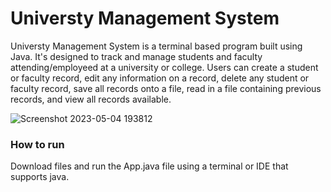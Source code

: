 # Universty Management System
Universty Management System is a terminal based program built using Java. It's designed to track and manage students and faculty attending/employeed at a university or college. Users can create a student or faculty record, edit any information on a record, delete any student or faculty record, save all records onto a file, read in a file containing previous records, and view all records available.

![Screenshot 2023-05-04 193812](https://user-images.githubusercontent.com/32109441/236352026-d51efa39-bb39-4cab-806c-069e28f186bd.jpg)

### How to run
Download files and run the App.java file using a terminal or IDE that supports java.
